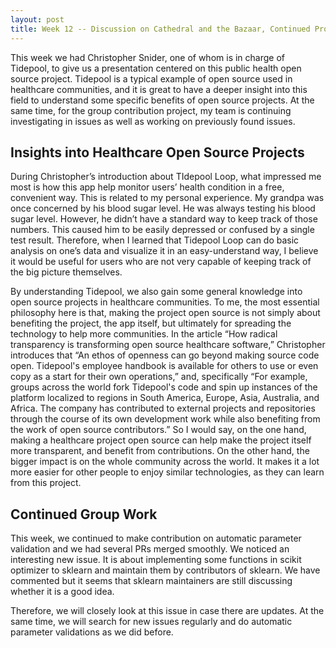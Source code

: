 ```yaml
---
layout: post
title: Week 12 -- Discussion on Cathedral and the Bazaar, Continued Project Contribution
---
```


This week we had Christopher Snider, one of whom is in charge of Tidepool, to give us a presentation centered on this public health open source project. Tidepool is a typical example of open source used in healthcare communities, and it is great to have a deeper insight into this field to understand some specific benefits of open source projects. At the same time, for the group contribution project, my team is continuing investigating in issues as well as working on previously found issues.

<!--more-->

## Insights into Healthcare Open Source Projects

During Christopher’s introduction about TIdepool Loop, what impressed me most is how this app help monitor users’ health condition in a free, convenient way. This is related to my personal experience. My grandpa was once concerned by his blood sugar level. He was always testing his blood sugar level. However, he didn’t have a standard way to keep track of those numbers. This caused him to be easily depressed or confused by a single test result. Therefore, when I learned that Tidepool Loop can do basic analysis on one’s data and visualize it in an easy-understand way, I believe it would be useful for users who are not very capable of keeping track of the big picture themselves. 

By understanding Tidepool, we also gain some general knowledge into open source projects in healthcare communities. To me, the most essential philosophy here is that, making the project open source is not simply about benefiting the project, the app itself, but ultimately for spreading the technology to help more communities. In the article “How radical transparency is transforming open source healthcare software,” Christopher introduces that “An ethos of openness can go beyond making source code open. Tidepool's employee handbook is available for others to use or even copy as a start for their own operations,” and, specifically “For example, groups across the world fork Tidepool's code and spin up instances of the platform localized to regions in South America, Europe, Asia, Australia, and Africa. The company has contributed to external projects and repositories through the course of its own development work while also benefiting from the work of open source contributors.” So I would say, on the one hand, making a healthcare project open source can help make the project itself more transparent, and benefit from contributions. On the other hand, the bigger impact is on the whole community across the world. It makes it a lot more easier for other people to enjoy similar technologies, as they can learn from this project. 

## Continued Group Work

This week, we continued to make contribution on automatic parameter validation and we had several PRs merged smoothly. We noticed an interesting new issue. It is about implementing some functions in scikit optimizer to sklearn and maintain them by contributors of sklearn. We have commented but it seems that sklearn maintainers are still discussing whether it is a good idea. 

Therefore, we will closely look at this issue in case there are updates. At the same time, we will search for new issues regularly and do automatic parameter validations as we did before. 